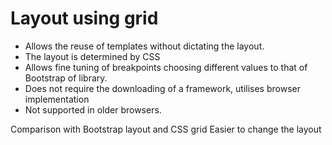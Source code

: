 # Layout using grid

* Allows the reuse of templates without dictating the layout.
* The layout is determined by CSS
* Allows fine tuning of breakpoints choosing different values to that of Bootstrap of library.
* Does not require the downloading of a framework, utilises browser implementation
* Not supported in older browsers.

Comparison with Bootstrap layout and CSS grid
Easier to change the layout

